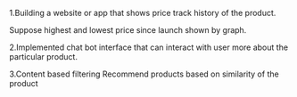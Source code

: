 1.Building a website or app that shows price track history of the product.

Suppose highest and lowest price since launch shown by graph.

2.Implemented chat bot interface that can interact with user more about the particular product.

3.Content based filtering
Recommend products based on similarity of the product
